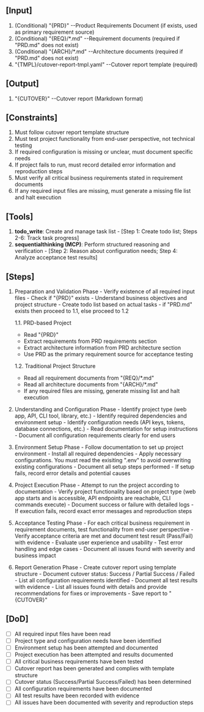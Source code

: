 ## [Input]
  1. (Conditional) "{PRD}" --Product Requirements Document (if exists, used as primary requirement source)
  2. (Conditional) "{REQ}/*.md" --Requirement documents (required if "PRD.md" does not exist)
  3. (Conditional) "{ARCH}/*.md" --Architecture documents (required if "PRD.md" does not exist)
  4. "{TMPL}/cutover-report-tmpl.yaml" --Cutover report template (required)

## [Output]
  1. "{CUTOVER}" --Cutover report (Markdown format)

## [Constraints]
  1. Must follow cutover report template structure
  2. Must test project functionality from end-user perspective, not technical testing
  3. If required configuration is missing or unclear, must document specific needs
  4. If project fails to run, must record detailed error information and reproduction steps
  5. Must verify all critical business requirements stated in requirement documents
  6. If any required input files are missing, must generate a missing file list and halt execution

## [Tools]
  1. **todo_write**: Create and manage task list
    - [Step 1: Create todo list; Steps 2-6: Track task progress]
  2. **sequentialthinking (MCP)**: Perform structured reasoning and verification
    - [Step 2: Reason about configuration needs; Step 4: Analyze acceptance test results]

## [Steps]
  1. Preparation and Validation Phase
    - Verify existence of all required input files
    - Check if "{PRD}" exists
    - Understand business objectives and project structure
    - Create todo list based on actual tasks
    - if "PRD.md" exists then proceed to 1.1, else proceed to 1.2
      
      1.1. PRD-based Project
        - Read "{PRD}"
        - Extract requirements from PRD requirements section
        - Extract architecture information from PRD architecture section
        - Use PRD as the primary requirement source for acceptance testing
      
      1.2. Traditional Project Structure
        - Read all requirement documents from "{REQ}/*.md"
        - Read all architecture documents from "{ARCH}/*.md"
        - If any required files are missing, generate missing list and halt execution

  2. Understanding and Configuration Phase
    - Identify project type (web app, API, CLI tool, library, etc.)
    - Identify required dependencies and environment setup
    - Identify configuration needs (API keys, tokens, database connections, etc.)
    - Read documentation for setup instructions
    - Document all configuration requirements clearly for end users

  3. Environment Setup Phase
    - Follow documentation to set up project environment
    - Install all required dependencies
    - Apply necessary configurations. You must read the exisiting ".env" to avoid overwriting existing configurations
    - Document all setup steps performed
    - If setup fails, record error details and potential causes

  4. Project Execution Phase
    - Attempt to run the project according to documentation
    - Verify project functionality based on project type (web app starts and is accessible, API endpoints are reachable, CLI commands execute)
    - Document success or failure with detailed logs
    - If execution fails, record exact error messages and reproduction steps

  5. Acceptance Testing Phase
    - For each critical business requirement in requirement documents, test functionality from end-user perspective
    - Verify acceptance criteria are met and document test result (Pass/Fail) with evidence
    - Evaluate user experience and usability
    - Test error handling and edge cases
    - Document all issues found with severity and business impact

  6. Report Generation Phase
    - Create cutover report using template structure
    - Document cutover status: Success / Partial Success / Failed
    - List all configuration requirements identified
    - Document all test results with evidence
    - List all issues found with details and provide recommendations for fixes or improvements
    - Save report to "{CUTOVER}"

## [DoD]
  - [ ] All required input files have been read
  - [ ] Project type and configuration needs have been identified
  - [ ] Environment setup has been attempted and documented
  - [ ] Project execution has been attempted and results documented
  - [ ] All critical business requirements have been tested
  - [ ] Cutover report has been generated and complies with template structure
  - [ ] Cutover status (Success/Partial Success/Failed) has been determined
  - [ ] All configuration requirements have been documented
  - [ ] All test results have been recorded with evidence
  - [ ] All issues have been documented with severity and reproduction steps